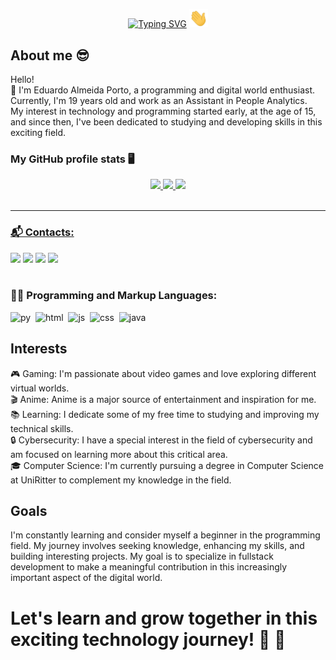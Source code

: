 <p align="center">
  <a href="https://git.io/typing-svg"><img src="https://readme-typing-svg.demolab.com?font=Fira+Code&size=22&pause=1000&color=F71111B8&background=8F6FFF00&center=true&random=true&width=435&lines=Welcome+to+my+profile!;May+the+Force+be+with+you;Working+as+a+Data+Scientist" alt="Typing SVG" /></a>
 <img width="30px" margin="0px" src="https://raw.githubusercontent.com/ABSphreak/ABSphreak/master/gifs/Hi.gif">
</p>

## About me 😎​

Hello! 
<br>
👋 I'm Eduardo Almeida Porto, a programming and digital world enthusiast.
<br>
Currently, I'm 19 years old and work as an Assistant in People Analytics.
<br>
My interest in technology and programming started early, at the age of 15, and since then, I've been dedicated to studying and developing skills in this exciting field.

### My GitHub profile stats 🖥️​
<div>
 <a href="https://github.com/dudeksx">
  <p align="center">
  <img height="50%" width="auto" src ="https://github-readme-stats.vercel.app/api?username=dudeksx&show_icons=true&count_private=true&theme=shadow_red&hide_border=true&hide=issues,contribs&bg_color=00000000">
  <img height="50%" width="auto" src ="https://github-readme-stats.vercel.app/api/top-langs/?username=dudeksx&layout=compact&hide_border=true&theme=shadow_red&bg_color=00000000&langs_count=6&hide=jupyter%20notebook,tex,css,php&exclude_repo=Pacman-AI">
<!--  ![Your Repository's Stats](https://github-readme-stats.vercel.app/api/top-langs/?username=dudeksx&theme=blue-green)-->
  <img src ="https://github-readme-streak-stats.herokuapp.com?user=dudeksx&theme=shadow_red&hide_border=true&background=FFFFFF00">
  <br>
  <br>
</p>
<hr>
</div>

 ### 📬 Contacts:
<div> 
  <a href="https://www.linkedin.com/in/dudeksx" target="_blank"><img src="https://img.shields.io/badge/-LinkedIn-%230077B5?style=for-the-badge&logo=linkedin&logoColor=white" target="_blank"></a> 
  <a href="https://instagram.com/dudeksx" target="_blank"><img src="https://img.shields.io/badge/-Instagram-%23E4405F?style=for-the-badge&logo=instagram&logoColor=white" target="_blank"></a>
  <a href="https://discord.com/channels/dudeksx"><img src="https://img.shields.io/badge/Discord-7289DA?style=for-the-badge&logo=discord&logoColor=white" target="_blank"></a>
  <a href="mailto:dudu05porto@gmail.com"><img src="https://img.shields.io/badge/-Gmail-%23333?style=for-the-badge&logo=gmail&logoColor=white" target="_blank"></a> 
<br>
<br>

### 👨‍💻 Programming and Markup Languages:

![py](https://img.shields.io/badge/Python-14354C?style=for-the-badge&logo=python&logoColor=white)&nbsp;
![html](https://img.shields.io/badge/HTML5-E34F26?style=for-the-badge&logo=html5&logoColor=white
)&nbsp;
![js](https://img.shields.io/badge/JavaScript-F7DF1E?style=for-the-badge&logo=javascript&logoColor=black
)&nbsp;
![css](https://img.shields.io/badge/CSS3-1572B6?style=for-the-badge&logo=css3&logoColor=white
)&nbsp;
![java](https://img.shields.io/badge/Java-ED8B00?style=for-the-badge&logo=openjdk&logoColor=white
)&nbsp;


## Interests

🎮 Gaming: I'm passionate about video games and love exploring different virtual worlds.<br>
🎬 Anime: Anime is a major source of entertainment and inspiration for me.<br>
📚 Learning: I dedicate some of my free time to studying and improving my technical skills.<br>
🔒 Cybersecurity: I have a special interest in the field of cybersecurity and am focused on learning more about this critical area.<br>
🎓 Computer Science: I'm currently pursuing a degree in Computer Science at UniRitter to complement my knowledge in the field.

## Goals

I'm constantly learning and consider myself a beginner in the programming field. My journey involves seeking knowledge, enhancing my skills, and building interesting projects. My goal is to specialize in fullstack development to make a meaningful contribution in this increasingly important aspect of the digital world.


# Let's learn and grow together in this exciting technology journey! 🚀 🚀
